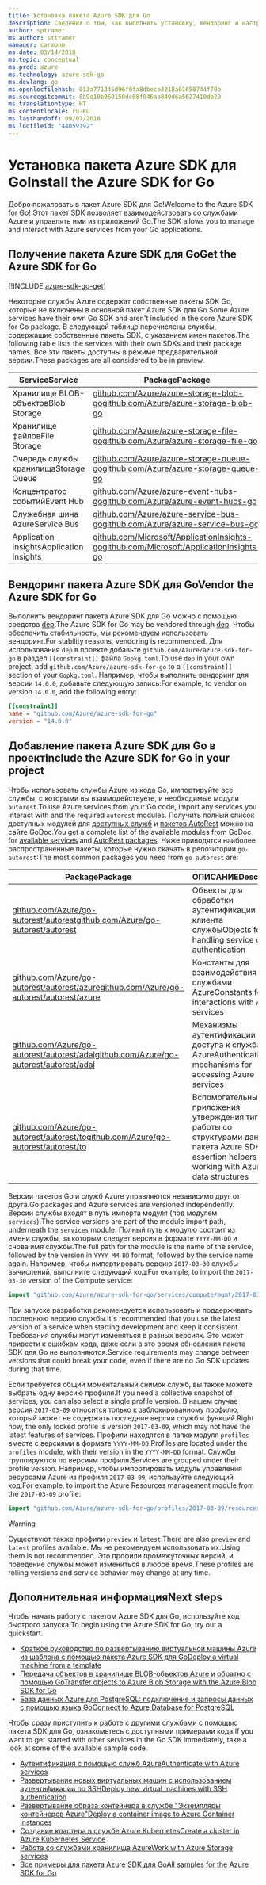 ```yaml
---
title: Установка пакета Azure SDK для Go
description: Сведения о том, как выполнить установку, вендоринг и настройку пакета Azure SDK для Go.
author: sptramer
ms.author: sttramer
manager: carmonm
ms.date: 03/14/2018
ms.topic: conceptual
ms.prod: azure
ms.technology: azure-sdk-go
ms.devlang: go
ms.openlocfilehash: 013a771345d96f0fa8dbece3218a01650744f70b
ms.sourcegitcommit: 8b9e10b960150dc08f046ab840d6a5627410db29
ms.translationtype: HT
ms.contentlocale: ru-RU
ms.lasthandoff: 09/07/2018
ms.locfileid: "44059192"
---
```

# <a name="install-the-azure-sdk-for-go"></a><span data-ttu-id="a9993-103">Установка пакета Azure SDK для Go</span><span class="sxs-lookup"><span data-stu-id="a9993-103">Install the Azure SDK for Go</span></span>

<span data-ttu-id="a9993-104">Добро пожаловать в пакет Azure SDK для Go!</span><span class="sxs-lookup"><span data-stu-id="a9993-104">Welcome to the Azure SDK for Go!</span></span> <span data-ttu-id="a9993-105">Этот пакет SDK позволяет взаимодействовать со службами Azure и управлять ими из приложений Go.</span><span class="sxs-lookup"><span data-stu-id="a9993-105">The SDK allows you to manage and interact with Azure services from your Go applications.</span></span>

## <a name="get-the-azure-sdk-for-go"></a><span data-ttu-id="a9993-106">Получение пакета Azure SDK для Go</span><span class="sxs-lookup"><span data-stu-id="a9993-106">Get the Azure SDK for Go</span></span>

[!INCLUDE [azure-sdk-go-get](includes/azure-sdk-go-get.md)]

<span data-ttu-id="a9993-107">Некоторые службы Azure содержат собственные пакеты SDK Go, которые не включены в основной пакет Azure SDK для Go.</span><span class="sxs-lookup"><span data-stu-id="a9993-107">Some Azure services have their own Go SDK and aren't included in the core Azure SDK for Go package.</span></span> <span data-ttu-id="a9993-108">В следующей таблице перечислены службы, содержащие собственные пакеты SDK, с указанием имен пакетов.</span><span class="sxs-lookup"><span data-stu-id="a9993-108">The following table lists the services with their own SDKs and their package names.</span></span> <span data-ttu-id="a9993-109">Все эти пакеты доступны в режиме предварительной версии.</span><span class="sxs-lookup"><span data-stu-id="a9993-109">These packages are all considered to be in preview.</span></span>

| <span data-ttu-id="a9993-110">Service</span><span class="sxs-lookup"><span data-stu-id="a9993-110">Service</span></span> | <span data-ttu-id="a9993-111">Package</span><span class="sxs-lookup"><span data-stu-id="a9993-111">Package</span></span> |
|---------|---------|
| <span data-ttu-id="a9993-112">Хранилище BLOB-объектов</span><span class="sxs-lookup"><span data-stu-id="a9993-112">Blob Storage</span></span> | [<span data-ttu-id="a9993-113">github.com/Azure/azure-storage-blob-go</span><span class="sxs-lookup"><span data-stu-id="a9993-113">github.com/Azure/azure-storage-blob-go</span></span>](https://github.com/Azure/azure-storage-blob-go) |
| <span data-ttu-id="a9993-114">Хранилище файлов</span><span class="sxs-lookup"><span data-stu-id="a9993-114">File Storage</span></span> | [<span data-ttu-id="a9993-115">github.com/Azure/azure-storage-file-go</span><span class="sxs-lookup"><span data-stu-id="a9993-115">github.com/Azure/azure-storage-file-go</span></span>](https://github.com/Azure/azure-storage-file-go) |
| <span data-ttu-id="a9993-116">Очередь службы хранилища</span><span class="sxs-lookup"><span data-stu-id="a9993-116">Storage Queue</span></span> | [<span data-ttu-id="a9993-117">github.com/Azure/azure-storage-queue-go</span><span class="sxs-lookup"><span data-stu-id="a9993-117">github.com/Azure/azure-storage-queue-go</span></span>](https://github.com/Azure/azure-storage-queue-go) |
| <span data-ttu-id="a9993-118">Концентратор событий</span><span class="sxs-lookup"><span data-stu-id="a9993-118">Event Hub</span></span> | [<span data-ttu-id="a9993-119">github.com/Azure/azure-event-hubs-go</span><span class="sxs-lookup"><span data-stu-id="a9993-119">github.com/Azure/azure-event-hubs-go</span></span>](https://github.com/Azure/azure-event-hubs-go) |
| <span data-ttu-id="a9993-120">Служебная шина Azure</span><span class="sxs-lookup"><span data-stu-id="a9993-120">Service Bus</span></span> | [<span data-ttu-id="a9993-121">github.com/Azure/azure-service-bus-go</span><span class="sxs-lookup"><span data-stu-id="a9993-121">github.com/Azure/azure-service-bus-go</span></span>](https://github.com/Azure/azure-service-bus-go) |
| <span data-ttu-id="a9993-122">Application Insights</span><span class="sxs-lookup"><span data-stu-id="a9993-122">Application Insights</span></span> | [<span data-ttu-id="a9993-123">github.com/Microsoft/ApplicationInsights-go</span><span class="sxs-lookup"><span data-stu-id="a9993-123">github.com/Microsoft/ApplicationInsights-go</span></span>](https://github.com/Microsoft/ApplicationInsights-go) |

## <a name="vendor-the-azure-sdk-for-go"></a><span data-ttu-id="a9993-124">Вендоринг пакета Azure SDK для Go</span><span class="sxs-lookup"><span data-stu-id="a9993-124">Vendor the Azure SDK for Go</span></span>

<span data-ttu-id="a9993-125">Выполнить вендоринг пакета Azure SDK для Go можно с помощью средства [dep](https://github.com/golang/dep).</span><span class="sxs-lookup"><span data-stu-id="a9993-125">The Azure SDK for Go may be vendored through [dep](https://github.com/golang/dep).</span></span> <span data-ttu-id="a9993-126">Чтобы обеспечить стабильность, мы рекомендуем использовать вендоринг.</span><span class="sxs-lookup"><span data-stu-id="a9993-126">For stability reasons, vendoring is recommended.</span></span> <span data-ttu-id="a9993-127">Для использования `dep` в проекте добавьте `github.com/Azure/azure-sdk-for-go` в раздел `[[constraint]]` файла `Gopkg.toml`.</span><span class="sxs-lookup"><span data-stu-id="a9993-127">To use `dep` in your own project, add `github.com/Azure/azure-sdk-for-go` to a `[[constraint]]` section of your `Gopkg.toml`.</span></span> <span data-ttu-id="a9993-128">Например, чтобы выполнить вендоринг для версии `14.0.0`, добавьте следующую запись:</span><span class="sxs-lookup"><span data-stu-id="a9993-128">For example, to vendor on version `14.0.0`, add the following entry:</span></span>

```toml
[[constraint]]
name = "github.com/Azure/azure-sdk-for-go"
version = "14.0.0"
```

## <a name="include-the-azure-sdk-for-go-in-your-project"></a><span data-ttu-id="a9993-129">Добавление пакета Azure SDK для Go в проект</span><span class="sxs-lookup"><span data-stu-id="a9993-129">Include the Azure SDK for Go in your project</span></span>

<span data-ttu-id="a9993-130">Чтобы использовать службы Azure из кода Go, импортируйте все службы, с которыми вы взаимодействуете, и необходимые модули `autorest`.</span><span class="sxs-lookup"><span data-stu-id="a9993-130">To use Azure services from your Go code, import any services you interact with and the required `autorest` modules.</span></span>
<span data-ttu-id="a9993-131">Получить полный список доступных модулей для [доступных служб](https://godoc.org/github.com/Azure/azure-sdk-for-go) и [пакетов AutoRest](https://godoc.org/github.com/Azure/go-autorest) можно на сайте GoDoc.</span><span class="sxs-lookup"><span data-stu-id="a9993-131">You get a complete list of the available modules from GoDoc for [available services](https://godoc.org/github.com/Azure/azure-sdk-for-go) and [AutoRest packages](https://godoc.org/github.com/Azure/go-autorest).</span></span> <span data-ttu-id="a9993-132">Ниже приводятся наиболее распространенные пакеты, которые нужно скачать в репозитории `go-autorest`:</span><span class="sxs-lookup"><span data-stu-id="a9993-132">The most common packages you need from `go-autorest` are:</span></span>

| <span data-ttu-id="a9993-133">Package</span><span class="sxs-lookup"><span data-stu-id="a9993-133">Package</span></span> | <span data-ttu-id="a9993-134">ОПИСАНИЕ</span><span class="sxs-lookup"><span data-stu-id="a9993-134">Description</span></span> |
|---------|-------------|
| <span data-ttu-id="a9993-135">[github.com/Azure/go-autorest/autorest][autorest]</span><span class="sxs-lookup"><span data-stu-id="a9993-135">[github.com/Azure/go-autorest/autorest][autorest]</span></span> | <span data-ttu-id="a9993-136">Объекты для обработки аутентификации клиента службы</span><span class="sxs-lookup"><span data-stu-id="a9993-136">Objects for handling service client authentication</span></span> |
| <span data-ttu-id="a9993-137">[github.com/Azure/go-autorest/autorest/azure][autorest/azure]</span><span class="sxs-lookup"><span data-stu-id="a9993-137">[github.com/Azure/go-autorest/autorest/azure][autorest/azure]</span></span> | <span data-ttu-id="a9993-138">Константы для взаимодействия со службами Azure</span><span class="sxs-lookup"><span data-stu-id="a9993-138">Constants for interactions with Azure services</span></span> |
| <span data-ttu-id="a9993-139">[github.com/Azure/go-autorest/autorest/adal][autorest/adal]</span><span class="sxs-lookup"><span data-stu-id="a9993-139">[github.com/Azure/go-autorest/autorest/adal][autorest/adal]</span></span> | <span data-ttu-id="a9993-140">Механизмы аутентификации для доступа к службам Azure</span><span class="sxs-lookup"><span data-stu-id="a9993-140">Authentication mechanisms for accessing Azure services</span></span> |
| <span data-ttu-id="a9993-141">[github.com/Azure/go-autorest/autorest/to][autorest/to]</span><span class="sxs-lookup"><span data-stu-id="a9993-141">[github.com/Azure/go-autorest/autorest/to][autorest/to]</span></span> | <span data-ttu-id="a9993-142">Вспомогательные приложения утверждения типа для работы со структурами данных пакета Azure SDK</span><span class="sxs-lookup"><span data-stu-id="a9993-142">Type assertion helpers for working with Azure SDK data structures</span></span> |

[autorest]: https://godoc.org/github.com/Azure/go-autorest/autorest
[autorest/azure]: https://godoc.org/github.com/Azure/go-autorest/autorest/azure
[autorest/adal]: https://godoc.org/github.com/Azure/go-autorest/autorest/adal
[autorest/to]: https://godoc.org/github.com/Azure/go-autorest/autorest/to

<span data-ttu-id="a9993-143">Версии пакетов Go и служб Azure управляются независимо друг от друга.</span><span class="sxs-lookup"><span data-stu-id="a9993-143">Go packages and Azure services are versioned independently.</span></span> <span data-ttu-id="a9993-144">Версии службы входят в путь импорта модуля (под модулем `services`).</span><span class="sxs-lookup"><span data-stu-id="a9993-144">The service versions are part of the module import path, underneath the `services` module.</span></span> <span data-ttu-id="a9993-145">Полный путь к модулю состоит из имени службы, за которым следует версия в формате `YYYY-MM-DD` и снова имя службы.</span><span class="sxs-lookup"><span data-stu-id="a9993-145">The full path for the module is the name of the service, followed by the version in `YYYY-MM-DD` format, followed by the service name again.</span></span> <span data-ttu-id="a9993-146">Например, чтобы импортировать версию `2017-03-30` службы вычислений, выполните следующий код:</span><span class="sxs-lookup"><span data-stu-id="a9993-146">For example, to import the `2017-03-30` version of the Compute service:</span></span>

```go
import "github.com/Azure/azure-sdk-for-go/services/compute/mgmt/2017-03-30/compute"
```

<span data-ttu-id="a9993-147">При запуске разработки рекомендуется использовать и поддерживать последнюю версию службы.</span><span class="sxs-lookup"><span data-stu-id="a9993-147">It's recommended that you use the latest version of a service when starting development and keep it consistent.</span></span>
<span data-ttu-id="a9993-148">Требования службы могут изменяться в разных версиях. Это может привести к ошибкам кода, даже если в это время обновления пакета SDK для Go не выполняются.</span><span class="sxs-lookup"><span data-stu-id="a9993-148">Service requirements may change between versions that could break your code, even if there are no Go SDK updates during that time.</span></span>

<span data-ttu-id="a9993-149">Если требуется общий моментальный снимок служб, вы также можете выбрать одну версию профиля.</span><span class="sxs-lookup"><span data-stu-id="a9993-149">If you need a collective snapshot of services, you can also select a single profile version.</span></span> <span data-ttu-id="a9993-150">В нашем случае версия `2017-03-09` относится только к заблокированному профилю, который может не содержать последние версии служб и функций.</span><span class="sxs-lookup"><span data-stu-id="a9993-150">Right now, the only locked profile is version `2017-03-09`, which may not have the latest features of services.</span></span> <span data-ttu-id="a9993-151">Профили находятся в папке модуля `profiles` вместе с версиями в формате `YYYY-MM-DD`.</span><span class="sxs-lookup"><span data-stu-id="a9993-151">Profiles are located under the `profiles` module, with their version in the `YYYY-MM-DD` format.</span></span> <span data-ttu-id="a9993-152">Службы группируются по версиям профиля.</span><span class="sxs-lookup"><span data-stu-id="a9993-152">Services are grouped under their profile version.</span></span> <span data-ttu-id="a9993-153">Например, чтобы импортировать модуль управления ресурсами Azure из профиля `2017-03-09`, используйте следующий код:</span><span class="sxs-lookup"><span data-stu-id="a9993-153">For example, to import the Azure Resources management module from the `2017-03-09` profile:</span></span>

```go
import "github.com/Azure/azure-sdk-for-go/profiles/2017-03-09/resources/mgmt/resources"
```

> [!WARNING]
> <span data-ttu-id="a9993-154">Существуют также профили `preview` и `latest`.</span><span class="sxs-lookup"><span data-stu-id="a9993-154">There are also `preview` and `latest` profiles available.</span></span> <span data-ttu-id="a9993-155">Мы не рекомендуем использовать их.</span><span class="sxs-lookup"><span data-stu-id="a9993-155">Using them is not recommended.</span></span> <span data-ttu-id="a9993-156">Это профили промежуточных версий, и поведение службы может измениться в любое время.</span><span class="sxs-lookup"><span data-stu-id="a9993-156">These profiles are rolling versions and service behavior may change at any time.</span></span>

## <a name="next-steps"></a><span data-ttu-id="a9993-157">Дополнительная информация</span><span class="sxs-lookup"><span data-stu-id="a9993-157">Next steps</span></span>

<span data-ttu-id="a9993-158">Чтобы начать работу с пакетом Azure SDK для Go, используйте код быстрого запуска.</span><span class="sxs-lookup"><span data-stu-id="a9993-158">To begin using the Azure SDK for Go, try out a quickstart.</span></span>

* [<span data-ttu-id="a9993-159">Краткое руководство по развертыванию виртуальной машины Azure из шаблона с помощью пакета Azure SDK для Go</span><span class="sxs-lookup"><span data-stu-id="a9993-159">Deploy a virtual machine from a template</span></span>](azure-sdk-go-qs-vm.md)
* [<span data-ttu-id="a9993-160">Передача объектов в хранилище BLOB-объектов Azure и обратно с помощью Go</span><span class="sxs-lookup"><span data-stu-id="a9993-160">Transfer objects to Azure Blob Storage with the Azure Blob SDK for Go</span></span>](/azure/storage/blobs/storage-quickstart-blobs-go?toc=%2fgo%2fazure%2ftoc.json)
* [<span data-ttu-id="a9993-161">База данных Azure для PostgreSQL: подключение и запросы данных с помощью языка Go</span><span class="sxs-lookup"><span data-stu-id="a9993-161">Connect to Azure Database for PostgreSQL</span></span>](/azure/postgresql/connect-go?toc=%2fgo%2fazure%2ftoc.json)

<span data-ttu-id="a9993-162">Чтобы сразу приступить к работе с другими службами с помощью пакета SDK для Go, ознакомьтесь с доступными примерами кода.</span><span class="sxs-lookup"><span data-stu-id="a9993-162">If you want to get started with other services in the Go SDK immediately, take a look at some of the available sample code.</span></span>

* [<span data-ttu-id="a9993-163">Аутентификация с помощью служб Azure</span><span class="sxs-lookup"><span data-stu-id="a9993-163">Authenticate with Azure services</span></span>](https://github.com/Azure-Samples/azure-sdk-for-go-samples/tree/master/iam)
* [<span data-ttu-id="a9993-164">Развертывание новых виртуальных машин с использованием аутентификации по SSH</span><span class="sxs-lookup"><span data-stu-id="a9993-164">Deploy new virtual machines with SSH authentication</span></span>](https://github.com/Azure-Samples/azure-sdk-for-go-samples/tree/master/compute)
* [<span data-ttu-id="a9993-165">Развертывание образа контейнера в службе "Экземпляры контейнеров Azure"</span><span class="sxs-lookup"><span data-stu-id="a9993-165">Deploy a container image to Azure Container Instances</span></span>](https://github.com/Azure-Samples/azure-sdk-for-go-samples/tree/master/containerinstance)
* [<span data-ttu-id="a9993-166">Создание кластера в службе Azure Kubernetes</span><span class="sxs-lookup"><span data-stu-id="a9993-166">Create a cluster in Azure Kubernetes Service</span></span>](https://github.com/Azure-Samples/azure-sdk-for-go-samples/tree/master/containerservice)
* [<span data-ttu-id="a9993-167">Работа со службами хранилища Azure</span><span class="sxs-lookup"><span data-stu-id="a9993-167">Work with Azure Storage services</span></span>](https://github.com/Azure-Samples/azure-sdk-for-go-samples/tree/master/storage)
* [<span data-ttu-id="a9993-168">Все примеры для пакета Azure SDK для Go</span><span class="sxs-lookup"><span data-stu-id="a9993-168">All samples for the Azure SDK for Go</span></span>](https://github.com/azure-samples/azure-sdk-for-go-samples)
